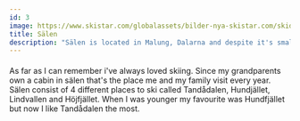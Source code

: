 ```yaml
---
id: 3
image: https://www.skistar.com/globalassets/bilder-nya-skistar.com/skidorter_profilbilder/salen/salen_tandadalen3.jpg?maxwidth=924&quality=80
title: Sälen
description: "Sälen is located in Malung, Dalarna and despite it's small population it receives a lot of tourists every year."
---
```


####

As far as I can remember i've always loved skiing. Since my grandparents own a cabin in sälen that's the place me and my family visit every year. Sälen consist of 4 different places to ski called Tandådalen, Hundjället, Lindvallen and Höjfjället. When I was younger my favourite was Hundfjället but now I like Tandådalen the most. 

####